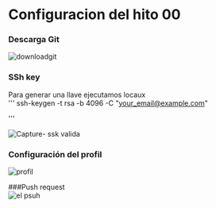 # Configuracion del hito 00

### Descarga Git
![downloadgit](https://user-images.githubusercontent.com/116302871/198807256-605faed8-981e-4a1c-b777-ec397d7a7990.PNG)

### SSh key 

Para generar una llave ejecutamos locaux    
'''
ssh-keygen -t rsa -b 4096 -C "your_email@example.com"   

'''

![Capture- ssk valida](https://user-images.githubusercontent.com/116302871/198808068-a1bf7a0c-fa11-4f97-8a66-6408258848da.PNG)

### Configuración del profil

![profil](https://user-images.githubusercontent.com/116302871/198812330-6840d23d-6d20-4f11-9e5b-063220dc1da4.PNG)

###Push request  
![el psuh](https://user-images.githubusercontent.com/116302871/199275678-21a01dc6-62df-4698-bdea-1828d57f5063.PNG)
